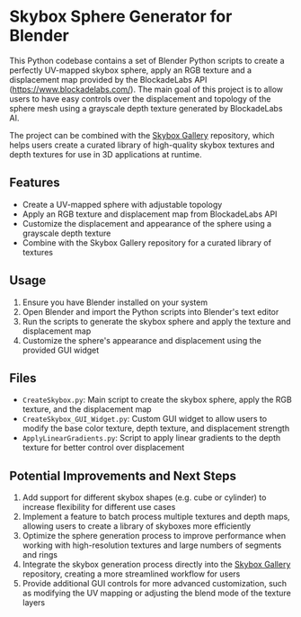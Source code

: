 # Skybox Sphere Generator for Blender

This Python codebase contains a set of Blender Python scripts to create a perfectly UV-mapped skybox sphere, apply an RGB texture and a displacement map provided by the BlockadeLabs API (https://www.blockadelabs.com/). The main goal of this project is to allow users to have easy controls over the displacement and topology of the sphere mesh using a grayscale depth texture generated by BlockadeLabs AI.

The project can be combined with the [Skybox Gallery](https://github.com/ItzMorphineTime/skybox-gallery) repository, which helps users create a curated library of high-quality skybox textures and depth textures for use in 3D applications at runtime.

## Features

- Create a UV-mapped sphere with adjustable topology
- Apply an RGB texture and displacement map from BlockadeLabs API
- Customize the displacement and appearance of the sphere using a grayscale depth texture
- Combine with the Skybox Gallery repository for a curated library of textures

## Usage

1. Ensure you have Blender installed on your system
2. Open Blender and import the Python scripts into Blender's text editor
3. Run the scripts to generate the skybox sphere and apply the texture and displacement map
4. Customize the sphere's appearance and displacement using the provided GUI widget

## Files

- `CreateSkybox.py`: Main script to create the skybox sphere, apply the RGB texture, and the displacement map
- `CreateSkybox_GUI_Widget.py`: Custom GUI widget to allow users to modify the base color texture, depth texture, and displacement strength
- `ApplyLinearGradients.py`: Script to apply linear gradients to the depth texture for better control over displacement

## Potential Improvements and Next Steps

1. Add support for different skybox shapes (e.g. cube or cylinder) to increase flexibility for different use cases
2. Implement a feature to batch process multiple textures and depth maps, allowing users to create a library of skyboxes more efficiently
3. Optimize the sphere generation process to improve performance when working with high-resolution textures and large numbers of segments and rings
4. Integrate the skybox generation process directly into the [Skybox Gallery](https://github.com/ItzMorphineTime/skybox-gallery) repository, creating a more streamlined workflow for users
5. Provide additional GUI controls for more advanced customization, such as modifying the UV mapping or adjusting the blend mode of the texture layers
